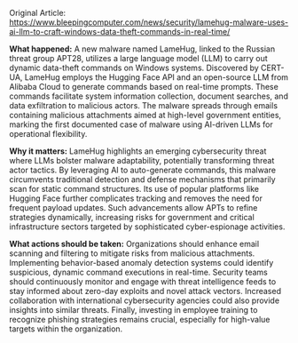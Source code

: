 Original Article: https://www.bleepingcomputer.com/news/security/lamehug-malware-uses-ai-llm-to-craft-windows-data-theft-commands-in-real-time/

**What happened:** A new malware named LameHug, linked to the Russian threat group APT28, utilizes a large language model (LLM) to carry out dynamic data-theft commands on Windows systems. Discovered by CERT-UA, LameHug employs the Hugging Face API and an open-source LLM from Alibaba Cloud to generate commands based on real-time prompts. These commands facilitate system information collection, document searches, and data exfiltration to malicious actors. The malware spreads through emails containing malicious attachments aimed at high-level government entities, marking the first documented case of malware using AI-driven LLMs for operational flexibility.

**Why it matters:** LameHug highlights an emerging cybersecurity threat where LLMs bolster malware adaptability, potentially transforming threat actor tactics. By leveraging AI to auto-generate commands, this malware circumvents traditional detection and defense mechanisms that primarily scan for static command structures. Its use of popular platforms like Hugging Face further complicates tracking and removes the need for frequent payload updates. Such advancements allow APTs to refine strategies dynamically, increasing risks for government and critical infrastructure sectors targeted by sophisticated cyber-espionage activities.

**What actions should be taken:** Organizations should enhance email scanning and filtering to mitigate risks from malicious attachments. Implementing behavior-based anomaly detection systems could identify suspicious, dynamic command executions in real-time. Security teams should continuously monitor and engage with threat intelligence feeds to stay informed about zero-day exploits and novel attack vectors. Increased collaboration with international cybersecurity agencies could also provide insights into similar threats. Finally, investing in employee training to recognize phishing strategies remains crucial, especially for high-value targets within the organization.